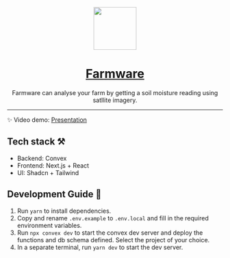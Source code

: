 <div align="center">
      <img src="https://farmware-xi.vercel.app/logo-light.png" width="100px"><br/>
        <h1> <a href="https://farmware-xi.vercel.app/">Farmware</h1></a>
  <p><p>Farmware can analyse your farm by getting a soil moisture reading using satllite imagery.</p></p>
     </div>

---

✨ Video demo: [Presentation](https://devpost.com/software/farmware-omy1wa)

## Tech stack ⚒️

- Backend: Convex
- Frontend: Next.js + React
- UI: Shadcn + Tailwind

## Development Guide 🚀

1. Run `yarn` to install dependencies.
2. Copy and rename `.env.example` to `.env.local` and fill in the required environment variables.
3. Run `npx convex dev` to start the convex dev server and deploy the functions and db schema defined. Select the project of your choice.
4. In a separate terminal, run `yarn dev` to start the dev server.
